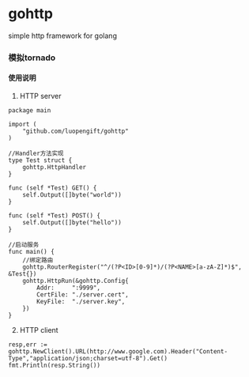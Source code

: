 # gohttp
simple http framework for golang

### 模拟tornado

#### 使用说明
1. HTTP server
```
package main

import (
    "github.com/luopengift/gohttp"
)

//Handler方法实现
type Test struct {
    gohttp.HttpHandler
}

func (self *Test) GET() {
    self.Output([]byte("world"))
}

func (self *Test) POST() {
    self.Output([]byte("hello"))
}

//启动服务
func main() {
    //绑定路由
    gohttp.RouterRegister("^/(?P<ID>[0-9]*)/(?P<NAME>[a-zA-Z]*)$", &Test{})
    gohttp.HttpRun(&gohttp.Config{
        Addr:     ":9999",
        CertFile: "./server.cert",
        KeyFile:  "./server.key",
    })
}
```
2. HTTP client
```
resp,err := gohttp.NewClient().URL(http://www.google.com).Header("Content-Type","application/json;charset=utf-8").Get()
fmt.Println(resp.String())
```





